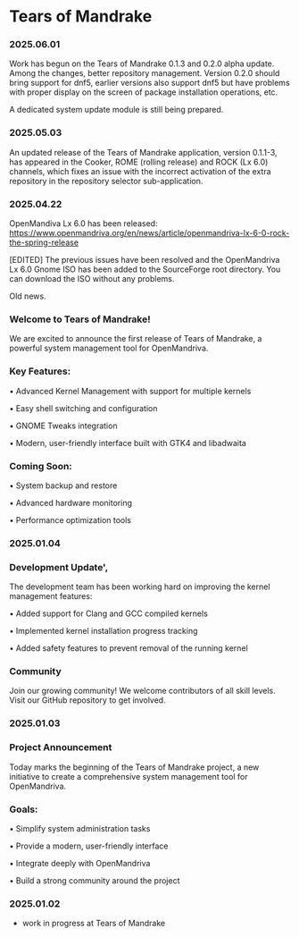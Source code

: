# Tears of Mandrake

### 2025.06.01
Work has begun on the Tears of Mandrake 0.1.3 and 0.2.0 alpha update. Among the changes, better repository management. Version 0.2.0 should bring support for dnf5, earlier versions also support dnf5 but have problems with proper display on the screen of package installation operations, etc. 

A dedicated system update module is still being prepared.

### 2025.05.03
An updated release of the Tears of Mandrake application, version 0.1.1-3, has appeared in the Cooker, ROME (rolling release) and ROCK (Lx 6.0) channels, which fixes an issue with the incorrect activation of the extra repository in the repository selector sub-application.

### 2025.04.22
OpenMandiva Lx 6.0 has been released:
https://www.openmandriva.org/en/news/article/openmandriva-lx-6-0-rock-the-spring-release

[EDITED]
The previous issues have been resolved and the OpenMandriva Lx 6.0 Gnome ISO has been added to the SourceForge root directory. You can download the ISO without any problems.


Old news.
### Welcome to Tears of Mandrake!
We are excited to announce the first release of Tears of Mandrake, a powerful system management tool for OpenMandriva.

### Key Features:
• Advanced Kernel Management with support for multiple kernels

• Easy shell switching and configuration

• GNOME Tweaks integration

• Modern, user-friendly interface built with GTK4 and libadwaita

### Coming Soon:
• System backup and restore

• Advanced hardware monitoring

• Performance optimization tools


### 2025.01.04
                      
### Development Update',
The development team has been working hard on improving the kernel management features:

• Added support for Clang and GCC compiled kernels

• Implemented kernel installation progress tracking

• Added safety features to prevent removal of the running kernel

### Community
Join our growing community! We welcome contributors of all skill levels.
Visit our GitHub repository to get involved.

### 2025.01.03

### Project Announcement
Today marks the beginning of the Tears of Mandrake project, a new initiative to create a comprehensive system management tool for OpenMandriva.

### Goals:
• Simplify system administration tasks

• Provide a modern, user-friendly interface

• Integrate deeply with OpenMandriva

• Build a strong community around the project

### 2025.01.02
- work in progress at Tears of Mandrake

